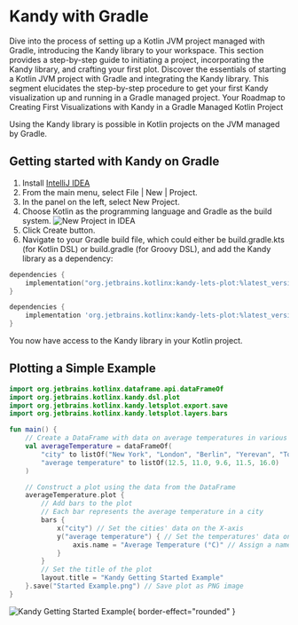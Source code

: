 # Kandy with Gradle

<web-summary>
    Dive into the process of setting up a Kotlin JVM project managed with Gradle,
    introducing the Kandy library to your workspace.
    This section provides a step-by-step guide to initiating a project,
    incorporating the Kandy library, and crafting your first plot.
</web-summary>
<card-summary>
    Discover the essentials of starting a Kotlin JVM project with Gradle and integrating the Kandy library.
    This segment elucidates the step-by-step procedure
    to get your first Kandy visualization up and running in a Gradle managed project.
</card-summary>
<link-summary>
    Your Roadmap to Creating First Visualizations with Kandy in a Gradle Managed Kotlin Project
</link-summary>

Using the Kandy library is possible in Kotlin projects on the JVM managed by Gradle.

## Getting started with Kandy on Gradle

1. Install [IntelliJ IDEA](https://www.jetbrains.com/idea/download)
2. From the main menu, select <ui-path>File | New | Project</ui-path>.
3. In the panel on the left, select <ui-path>New Project</ui-path>.
4. Choose <ui-path>Kotlin</ui-path> as the programming language and <ui-path>Gradle</ui-path> as the build system.
   ![New Project in IDEA](new_project.png)
5. Click <ui-path>Create</ui-path> button.
6. Navigate to your Gradle build file, which could either be <path>build.gradle.kts</path> (for Kotlin DSL)
   or <path>build.gradle</path> (for Groovy DSL), and add the Kandy library as a dependency:

<tabs>
   <tab title="Kotlin DSL">

```kotlin
dependencies {
    implementation("org.jetbrains.kotlinx:kandy-lets-plot:%latest_version%")
}
```

   </tab>
   <tab title="Groovy DSL">

```groovy
dependencies {
    implementation 'org.jetbrains.kotlinx:kandy-lets-plot:%latest_version%'
}
```

   </tab>
</tabs>

You now have access to the Kandy library in your Kotlin project.

## Plotting a Simple Example

```kotlin
import org.jetbrains.kotlinx.dataframe.api.dataFrameOf
import org.jetbrains.kotlinx.kandy.dsl.plot
import org.jetbrains.kotlinx.kandy.letsplot.export.save
import org.jetbrains.kotlinx.kandy.letsplot.layers.bars

fun main() {
    // Create a DataFrame with data on average temperatures in various cities
    val averageTemperature = dataFrameOf(
        "city" to listOf("New York", "London", "Berlin", "Yerevan", "Tokyo"),
        "average temperature" to listOf(12.5, 11.0, 9.6, 11.5, 16.0)
    )

    // Construct a plot using the data from the DataFrame
    averageTemperature.plot {
        // Add bars to the plot
        // Each bar represents the average temperature in a city
        bars {
            x("city") // Set the cities' data on the X-axis
            y("average temperature") { // Set the temperatures' data on the Y-axis
                axis.name = "Average Temperature (°C)" // Assign a name to the Y-axis
            }
        }
        // Set the title of the plot
        layout.title = "Kandy Getting Started Example"
    }.save("Started Example.png") // Save plot as PNG image
}
```

![Kandy Getting Started Example](getting_sample.svg){ border-effect="rounded" }